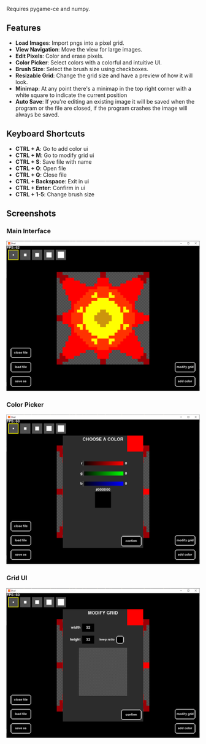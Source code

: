 Requires pygame-ce and numpy.

## Features

- **Load Images**: Import pngs into a pixel grid.
- **View Navigation**: Move the view for large images.
- **Edit Pixels**: Color and erase pixels.
- **Color Picker**: Select colors with a colorful and intuitive UI.
- **Brush Size**: Select the brush size using checkboxes.
- **Resizable Grid**: Change the grid size and have a preview of how it will look.
- **Minimap**: At any point there's a minimap in the top right corner with a white square to indicate the current position
- **Auto Save**: If you're editing an existing image it will be saved when the program or the file are closed, if the program crashes the image will always be saved.

## Keyboard Shortcuts

- **CTRL + A**: Go to add color ui
- **CTRL + M**: Go to modify grid ui
- **CTRL + S**: Save file with name
- **CTRL + O**: Open file
- **CTRL + Q**: Close file
- **CTRL + Backspace**: Exit in ui
- **CTRL + Enter**: Confirm in ui
- **CTRL + 1-5**: Change brush size

## Screenshots

### Main Interface
![Main Interface](screenshots/main_interface.png)

### Color Picker
![Choosing Color](screenshots/color_picker.png)

### Grid UI
![Resizing Grid](screenshots/grid_ui.png)
